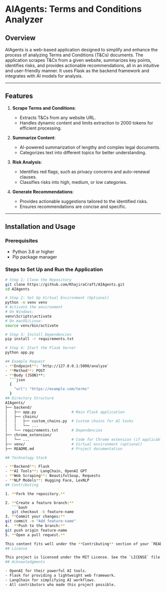 # AIAgents: Terms and Conditions Analyzer

## Overview

AIAgents is a web-based application designed to simplify and enhance the process of analyzing Terms and Conditions (T&Cs) documents. The application scrapes T&Cs from a given website, summarizes key points, identifies risks, and provides actionable recommendations, all in an intuitive and user-friendly manner. It uses Flask as the backend framework and integrates with AI models for analysis.

---

## Features

1. **Scrape Terms and Conditions**:
   - Extracts T&Cs from any website URL.
   - Handles dynamic content and limits extraction to 2000 tokens for efficient processing.

2. **Summarize Content**:
   - AI-powered summarization of lengthy and complex legal documents.
   - Categorizes text into different topics for better understanding.

3. **Risk Analysis**:
   - Identifies red flags, such as privacy concerns and auto-renewal clauses.
   - Classifies risks into high, medium, or low categories.

4. **Generate Recommendations**:
   - Provides actionable suggestions tailored to the identified risks.
   - Ensures recommendations are concise and specific.

---

## Installation and Usage

### Prerequisites
- Python 3.8 or higher
- Pip package manager

### Steps to Set Up and Run the Application
```bash
# Step 1: Clone the Repository
git clone https://github.com/KhajiraCraft/AIAgents.git
cd AIAgents

# Step 2: Set Up Virtual Environment (Optional)
python -m venv venv
# Activate the environment
# On Windows:
venv\Scripts\activate
# On macOS/Linux:
source venv/bin/activate

# Step 3: Install Dependencies
pip install -r requirements.txt

# Step 4: Start the Flask Server
python app.py

## Example Request
- **Endpoint**: `http://127.0.0.1:5000/analyze`
- **Method**: POST
- **Body (JSON)**:
  ```json
  {
    "url": "https://example.com/terms"
  }
## Directory Structure
AIAgents/
├── backend/
│   ├── app.py                # Main Flask application
│   ├── chains/
│   │   ├── custom_chains.py  # Custom chains for AI tasks
│   │   └── ...
│   └── requirements.txt      # Dependencies
├── chrome_extension/
│   └── ...                   # Code for Chrome extension (if applicable)
├── venv/                     # Virtual environment (optional)
├── README.md                 # Project documentation

## Technology Stack

- **Backend**: Flask
- **AI Tools**: LangChain, OpenAI GPT
- **Web Scraping**: BeautifulSoup, Requests
- **NLP Models**: Hugging Face, LexNLP
## Contributing

1. **Fork the repository.**

2. **Create a feature branch:**
   ```bash
   git checkout -b feature-name
3. **Commit your changes:**
git commit -m "Add feature-name"
4.  **Push to the branch:**
git push origin feature-name
5. **Open a pull request.**

This content fits well under the **Contributing** section of your `README.md`. Let me know if there’s anything else you’d like! 😊
## License

This project is licensed under the MIT License. See the `LICENSE` file for details.
## Acknowledgments

- OpenAI for their powerful AI tools.
- Flask for providing a lightweight web framework.
- LangChain for simplifying AI workflows.
- All contributors who made this project possible.
